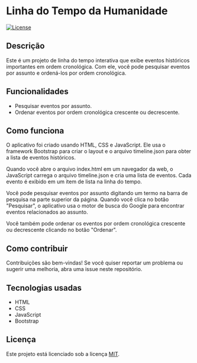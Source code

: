 # Linha do Tempo da Humanidade

[![License](https://img.shields.io/badge/License-MIT-blue.svg)](https://opensource.org/licenses/MIT)

## Descrição

Este é um projeto de linha do tempo interativa que exibe eventos históricos importantes em ordem cronológica. Com ele, você pode pesquisar eventos por assunto e ordená-los por ordem cronológica.

## Funcionalidades

- Pesquisar eventos por assunto.
- Ordenar eventos por ordem cronológica crescente ou decrescente.

## Como funciona

O aplicativo foi criado usando HTML, CSS e JavaScript. Ele usa o framework Bootstrap para criar o layout e o arquivo timeline.json para obter a lista de eventos históricos.

Quando você abre o arquivo index.html em um navegador da web, o JavaScript carrega o arquivo timeline.json e cria uma lista de eventos. Cada evento é exibido em um item de lista na linha do tempo.

Você pode pesquisar eventos por assunto digitando um termo na barra de pesquisa na parte superior da página. Quando você clica no botão "Pesquisar", o aplicativo usa o motor de busca do Google para encontrar eventos relacionados ao assunto.

Você também pode ordenar os eventos por ordem cronológica crescente ou decrescente clicando no botão "Ordenar".

## Como contribuir

Contribuições são bem-vindas! Se você quiser reportar um problema ou sugerir uma melhoria, abra uma issue neste repositório.

## Tecnologias usadas

- HTML
- CSS
- JavaScript
- Bootstrap

## Licença

Este projeto está licenciado sob a licença [MIT](https://opensource.org/licenses/MIT).
